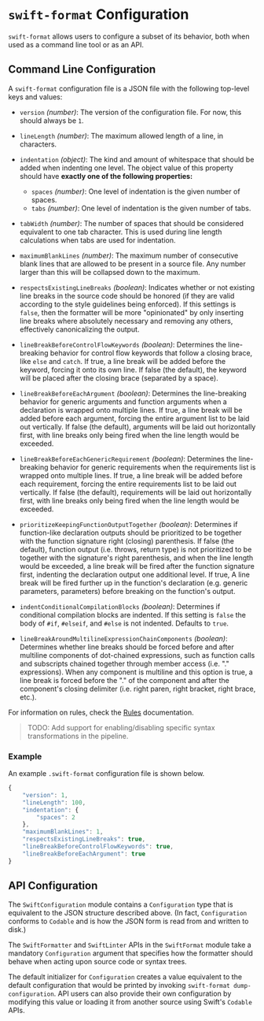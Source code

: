 # `swift-format` Configuration

`swift-format` allows users to configure a subset of its behavior, both when
used as a command line tool or as an API.

## Command Line Configuration

A `swift-format` configuration file is a JSON file with the following
top-level keys and values:

*   `version` _(number)_: The version of the configuration file. For now, this
    should always be `1`.

*   `lineLength` _(number)_: The maximum allowed length of a line, in
    characters.

*   `indentation` _(object)_: The kind and amount of whitespace that should be
    added when indenting one level. The object value of this property should
    have **exactly one of the following properties:**

    *   `spaces` _(number)_: One level of indentation is the given number of
        spaces.
    *   `tabs` _(number)_: One level of indentation is the given number of
        tabs.

*   `tabWidth` _(number)_: The number of spaces that should be considered
    equivalent to one tab character. This is used during line length
    calculations when tabs are used for indentation.

*   `maximumBlankLines` _(number)_: The maximum number of consecutive blank
    lines that are allowed to be present in a source file. Any number larger
    than this will be collapsed down to the maximum.

*   `respectsExistingLineBreaks` _(boolean)_: Indicates whether or not existing
    line breaks in the source code should be honored (if they are valid
    according to the style guidelines being enforced). If this settings is
    `false`, then the formatter will be more "opinionated" by only inserting
    line breaks where absolutely necessary and removing any others, effectively
    canonicalizing the output.

*   `lineBreakBeforeControlFlowKeywords` _(boolean)_: Determines the
    line-breaking behavior for control flow keywords that follow a closing
    brace, like `else` and `catch`. If true, a line break will be added before
    the keyword, forcing it onto its own line. If false (the default), the
    keyword will be placed after the closing brace (separated by a space).

*   `lineBreakBeforeEachArgument` _(boolean)_: Determines the line-breaking
    behavior for generic arguments and function arguments when a declaration is
    wrapped onto multiple lines. If true, a line break will be added before each
    argument, forcing the entire argument list to be laid out vertically.
    If false (the default), arguments will be laid out horizontally first, with
    line breaks only being fired when the line length would be exceeded.
    
*   `lineBreakBeforeEachGenericRequirement` _(boolean)_:  Determines the 
    line-breaking behavior for generic requirements when the requirements list 
    is wrapped onto multiple lines. If true, a line break will be added before each
    requirement, forcing the entire requirements list to be laid out vertically. If false
    (the default), requirements will be laid out horizontally first, with line breaks 
    only being fired when the line length would be exceeded.

*   `prioritizeKeepingFunctionOutputTogether` _(boolean)_: Determines if 
    function-like declaration outputs should be prioritized to be together with the
    function signature right (closing) parenthesis. If false (the default), function 
    output (i.e. throws, return type) is not prioritized to be together with the 
    signature's right parenthesis, and when the line length would be exceeded,
    a line break will be fired after the function signature first, indenting the 
    declaration output one additional level. If true, A line break will be fired 
    further up in the function's declaration (e.g. generic parameters, 
    parameters) before breaking on the function's output.  

*   `indentConditionalCompilationBlocks` _(boolean)_: Determines if
    conditional compilation blocks are indented. If this setting is `false` the body
    of `#if`, `#elseif`, and `#else` is not indented. Defaults to `true`.

*  `lineBreakAroundMultilineExpressionChainComponents` _(boolean)_:  Determines whether
   line breaks should be forced before and after multiline components of dot-chained
   expressions, such as function calls and subscripts chained together through member
   access (i.e. "." expressions). When any component is multiline and this option is
   true, a line break is forced before the "." of the component and after the component's
   closing delimiter (i.e. right paren, right bracket, right brace, etc.).

For information on rules, check the [Rules](Rules.md) documentation.

> TODO: Add support for enabling/disabling specific syntax transformations in
> the pipeline.

### Example

An example `.swift-format` configuration file is shown below.

```javascript
{
    "version": 1,
    "lineLength": 100,
    "indentation": {
        "spaces": 2
    },
    "maximumBlankLines": 1,
    "respectsExistingLineBreaks": true,
    "lineBreakBeforeControlFlowKeywords": true,
    "lineBreakBeforeEachArgument": true
}
```

## API Configuration

The `SwiftConfiguration` module contains a `Configuration` type that is
equivalent to the JSON structure described above. (In fact, `Configuration`
conforms to `Codable` and is how the JSON form is read from and written to
disk.)

The `SwiftFormatter` and `SwiftLinter` APIs in the `SwiftFormat` module take a
mandatory `Configuration` argument that specifies how the formatter should
behave when acting upon source code or syntax trees.

The default initializer for `Configuration` creates a value equivalent to the
default configuration that would be printed by invoking
`swift-format dump-configuration`. API users can also provide their own
configuration by modifying this value or loading it from another source using
Swift's `Codable` APIs.
